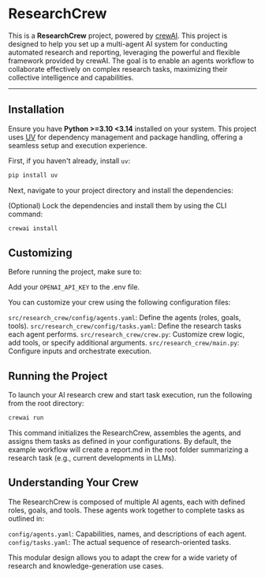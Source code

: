 # ResearchCrew

This is a **ResearchCrew** project, powered by [crewAI](https://crewai.com). 
This project is designed to help you set up a multi-agent AI system for conducting automated research and reporting, leveraging the powerful and flexible framework provided by crewAI. 
The goal is to enable an agents workflow to collaborate effectively on complex research tasks, maximizing their collective intelligence and capabilities.

---

## Installation

Ensure you have **Python >=3.10 <3.14** installed on your system. This project uses [UV](https://docs.astral.sh/uv/) for dependency management and package handling, offering a seamless setup and execution experience.

First, if you haven't already, install `uv`:

```bash
pip install uv
```
Next, navigate to your project directory and install the dependencies:

(Optional) Lock the dependencies and install them by using the CLI command:

```bash
crewai install
```

## Customizing
Before running the project, make sure to:

Add your `OPENAI_API_KEY` to the .env file.

You can customize your crew using the following configuration files:

`src/research_crew/config/agents.yaml`: Define the agents (roles, goals, tools).
`src/research_crew/config/tasks.yaml`: Define the research tasks each agent performs.
`src/research_crew/crew.py`: Customize crew logic, add tools, or specify additional arguments.
`src/research_crew/main.py`: Configure inputs and orchestrate execution.

## Running the Project
To launch your AI research crew and start task execution, run the following from the root directory:

```bash
crewai run
```

This command initializes the ResearchCrew, assembles the agents, and assigns them tasks as defined in your configurations.
By default, the example workflow will create a report.md in the root folder summarizing a research task (e.g., current developments in LLMs).

## Understanding Your Crew

The ResearchCrew is composed of multiple AI agents, each with defined roles, goals, and tools. These agents work together to complete tasks as outlined in:

`config/agents.yaml`: Capabilities, names, and descriptions of each agent.
`config/tasks.yaml`: The actual sequence of research-oriented tasks.

This modular design allows you to adapt the crew for a wide variety of research and knowledge-generation use cases.
